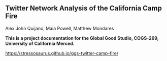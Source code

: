 ## Twitter Network Analysis of the California Camp Fire
Alex John Quijano, Maia Powell, Matthew Mondares

**This is a project documentation for the Global Good Studio, COGS-269, University of California Merced.**

https://stressosaurus.github.io/ggs-twitter-camp-fire/
